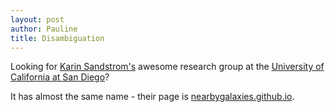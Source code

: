 ```yaml
---
layout: post
author: Pauline
title: Disambiguation
---
```



Looking for [Karin Sandstrom's](http://profiles.ucsd.edu/karin.sandstrom) awesome research group at the [University of California at San Diego](http://ucsd.edu/)?

It has almost the same name - their page is [nearbygalaxies.github.io](https://nearbygalaxies.github.io/).

